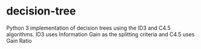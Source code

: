 # decision-tree
Python 3 implementation of decision trees using the ID3 and C4.5 algorithms. ID3 uses Information Gain as the splitting criteria and C4.5 uses Gain Ratio
